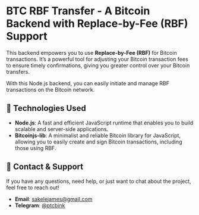 # BTC RBF Transfer - A Bitcoin Backend with Replace-by-Fee (RBF) Support

This backend empowers you to use **Replace-by-Fee (RBF)** for Bitcoin transactions. It’s a powerful tool for adjusting your Bitcoin transaction fees to ensure timely confirmations, giving you greater control over your Bitcoin transfers.

With this Node.js backend, you can easily initiate and manage RBF transactions on the Bitcoin network.

## 🚀 Technologies Used

- **Node.js**: A fast and efficient JavaScript runtime that enables you to build scalable and server-side applications.
- **Bitcoinjs-lib**: A minimalist and reliable Bitcoin library for JavaScript, allowing you to easily create and sign Bitcoin transactions, including those using RBF.

## 💬 Contact & Support

If you have any questions, need help, or just want to chat about the project, feel free to reach out!

- **Email**: [sakelejames@gmail.com](mailto:sakelejames@gmail.com)
- **Telegram**: [@ptcbink](https://t.me/ptcbink)